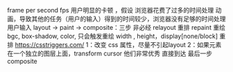 frame per second fps 
用户明显的卡顿 ，假设 浏览器花费了过多的时间处理 动画，导致其他的任务（用户的输入）得到的时间较少，浏览器没有足够的时间处理用户输入
layout -> paint -> composite：三步 非必经
relayout 重排  repaint 重绘
bgc, box-shadow, color, 只会触发重绘
width , height，display[none/block]  重排
https://csstriggers.com/
1：改变 css 属性，尽量不引起layout
2：如果元素在一个独立的图层上面，transform cursor 他们非常优秀 直接到达 最后一步composite
